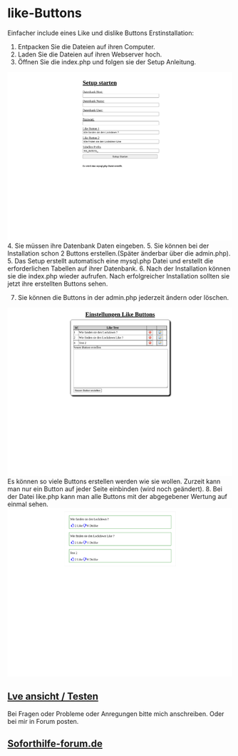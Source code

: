 # like-Buttons
Einfacher include eines Like und dislike Buttons
Erstinstallation:
1. Entpacken Sie die Dateien auf ihren Computer.
2. Laden Sie die Dateien auf ihren Webserver hoch.
3. Öffnen Sie die index.php und folgen sie der Setup Anleitung.
<img src="https://github.com/basti1012/like-Buttons/blob/main/setup.png?raw=true">
4. Sie müssen ihre Datenbank Daten eingeben.
5. Sie können bei der Installation schon 2 Buttons erstellen.(Später änderbar über die admin.php).
5. Das Setup erstellt automatisch eine mysql.php Datei und erstellt die erforderlichen Tabellen auf ihrer Datenbank.
6. Nach der Installation können sie die index.php wieder aufrufen.
Nach erfolgreicher Installation sollten sie jetzt ihre erstellten Buttons sehen.

7. Sie können die Buttons in der admin.php jederzeit ändern oder löschen.
<img src="https://github.com/basti1012/like-Buttons/blob/main/admin.png">
Es können so viele Buttons erstellen werden wie sie wollen.
Zurzeit kann man nur ein Button auf jeder Seite einbinden (wird noch geändert).
8. Bei der Datei like.php kann man alle Buttons mit der abgegebener Wertung auf einmal sehen.
<img src="https://github.com/basti1012/like-Buttons/blob/main/like.png">

<h2><a href="https://basti1012.bplaced.net/index.php?ordner=downloads&name=Like%20Buttons">Lve ansicht / Testen</a></h2>

Bei Fragen oder Probleme oder Anregungen bitte mich anschreiben.
Oder bei mir in Forum posten.
<h2><a href="https://javascript-forum.de">Soforthilfe-forum.de</a></h2>











